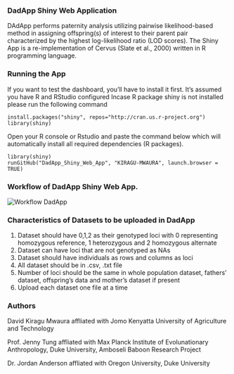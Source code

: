 ### DadApp Shiny Web Application
DAdApp performs paternity analysis utilizing pairwise likelihood-based method in assigning offspring(s) of interest to their parent pair characterized by the highest
log-likelihood ratio (LOD scores).
The Shiny App is a re-implementation of Cervus (Slate et al., 2000) written in R programming language.
### Running the App
If you want to test the dashboard, you’ll have to install it first. It’s assumed you have R and RStudio configured
Incase R package shiny is not installed please run the following command
```
install.packages("shiny", repos="http://cran.us.r-project.org")
library(shiny)
```
Open your R console or Rstudio and paste the command below which will automatically install all required dependencies (R packages).
```
library(shiny)
runGitHub("DadApp_Shiny_Web_App", "KIRAGU-MWAURA", launch.browser = TRUE)
```
### Workflow of DadApp Shiny Web App.
![Workflow DadApp](https://github.com/KIRAGU-MWAURA/DadApp_Shiny_Web_App/assets/44839744/f0f91d93-c1aa-44b1-b228-f7a94d2c1194)

### Characteristics of Datasets to be uploaded in DadApp
1. Dataset should have 0,1,2 as their genotyped loci with 0 representing homozygous reference, 1 heterozygous and 2 homozygous alternate
2. Dataset can have loci that are not genotyped as NAs
3. Dataset should have individuals as rows and columns as loci
4. All dataset should be in .csv, .txt file
5. Number of loci should be the same in whole population dataset, fathers’ dataset, offspring’s data and mother’s dataset if present
6. Upload each dataset one file at a time

### Authors
David Kiragu Mwaura affliated with Jomo Kenyatta University of Agriculture and Technology

Prof. Jenny Tung affliated with Max Planck Institute of Evolunationary Anthropology, Duke University, Amboseli Baboon Research Project

Dr. Jordan Anderson affliated with Oregon University, Duke University


